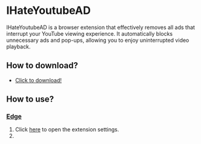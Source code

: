 # IHateYoutubeAD
IHateYoutubeAD is a browser extension that effectively removes all ads that interrupt your YouTube viewing experience. It automatically blocks unnecessary ads and pop-ups, allowing you to enjoy uninterrupted video playback.

## How to download?
- [Click to download!](https://github.com/SILENCE-SIMSOOL/IHateYoutubeAD/releases/download/1.0.0/IHateYoutubeAD-1.0.0.zip)

## How to use?
### [Edge](edge://extensions/)
1. Click [here](edge://extensions/) to open the extension settings.
2. 
